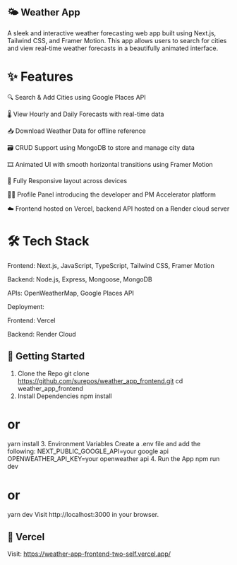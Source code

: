 ## 🌤️ Weather App 
A sleek and interactive weather forecasting web app built using Next.js, Tailwind CSS, and Framer Motion. This app allows users to search for cities and view real-time weather forecasts in a beautifully animated interface.

# ✨ Features
🔍 Search & Add Cities using Google Places API

🌡️ View Hourly and Daily Forecasts with real-time data

📥 Download Weather Data for offline reference

🗃️ CRUD Support using MongoDB to store and manage city data

🎞️ Animated UI with smooth horizontal transitions using Framer Motion

📱 Fully Responsive layout across devices

🧑‍💼 Profile Panel introducing the developer and PM Accelerator platform

☁️ Frontend hosted on Vercel, backend API hosted on a Render cloud server 

# 🛠️ Tech Stack
Frontend: Next.js, JavaScript, TypeScript, Tailwind CSS, Framer Motion

Backend: Node.js, Express, Mongoose, MongoDB

APIs: OpenWeatherMap, Google Places API

Deployment:

Frontend: Vercel

Backend: Render Cloud 



## 🚀 Getting Started

1. Clone the Repo
   git clone https://github.com/surepos/weather_app_frontend.git
   cd weather_app_frontend
2. Install Dependencies
  npm install
  # or
  yarn install
3. Environment Variables
  Create a .env file and add the following:
  NEXT_PUBLIC_GOOGLE_API=your google api
  OPENWEATHER_API_KEY=your openweather api
4. Run the App
  npm run dev
  # or
  yarn dev
  Visit http://localhost:3000 in your browser.

## 🚀 Vercel
Visit: https://weather-app-frontend-two-self.vercel.app/


